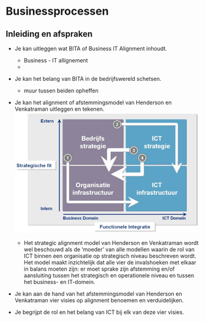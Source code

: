 # Businessprocessen
## Inleiding en afspraken
* Je kan uitleggen wat BITA of Business IT Alignment inhoudt.
    - Business - IT allignement
    - 
* Je kan het belang van BITA in de bedrijfswereld schetsen.
    - muur tussen beiden opheffen
* Je kan het alignment of afstemmingsmodel van Henderson en Venkatraman uitleggen en tekenen.
    ![afstemmingsmodel](Afbeelding1.png)
    - Het strategic alignment model van Henderson en Venkatraman wordt wel beschouwd als de ‘moeder’ van alle modellen waarin de rol van ICT binnen een organisatie op strategisch niveau beschreven wordt. Het model maakt inzichtelijk dat alle vier de invalshoeken met elkaar in balans moeten zijn: er moet sprake zijn afstemming en/of aansluiting tussen het strategisch en operationele niveau en tussen het business- en IT-domein.

* Je kan aan de hand van het afstemmingsmodel van Henderson en Venkatraman vier visies op alignment benoemen en verduidelijken.
* Je begrijpt de rol en het belang van ICT bij elk van deze vier visies.  
